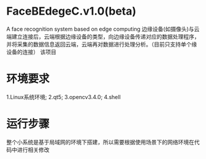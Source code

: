 # FaceBEdegeC.v1.0(beta)
A face recognition system based on edge computing
  边缘设备(如摄像头)与云端建立连接后，云端根据边缘设备的类型，向边缘设备传递对应的数据处理程序，并将采集的数据信息返回云端，云端再对数据进行处理分析。（目前只支持单个缘设备的连接）
该项目

# 环境要求
  1.Linux系统环境;
  2.qt5;
  3.opencv3.4.0;
  4.shell
 
# 运行步骤
  整个小系统是基于局域网的环境下搭建，所以需要根据使用场景下的网络环境在代码中进行相关修改
  
  
